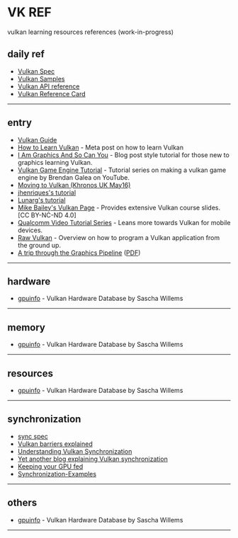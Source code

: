 # VK REF

vulkan learning resources references (work-in-progress)

## daily ref

* [Vulkan Spec](https://www.khronos.org/registry/vulkan/specs)
* [Vulkan Samples](https://github.com/KhronosGroup/Vulkan-Samples)
* [Vulkan API reference](https://vulkan.lunarg.com/doc/view/latest/windows/apispec.html)
* [Vulkan Reference Card](https://www.khronos.org/files/vulkan11-reference-guide.pdf)

---

## entry

* [Vulkan Guide](https://vkguide.dev/)
*  [How to Learn Vulkan](https://www.jeremyong.com/c++/vulkan/graphics/rendering/2018/03/26/how-to-learn-vulkan.html) - Meta post on how to learn Vulkan
*  [I Am Graphics And So Can You](https://www.fasterthan.life/blog/2017/7/11/i-am-graphics-and-so-can-you-part-1) - Blog post style tutorial for those new to graphics learning Vulkan.
*  [Vulkan Game Engine Tutorial](https://www.youtube.com/watch?v=Y9U9IE0gVHA) - Tutorial series on making a vulkan game engine by Brendan Galea on YouTube.
*  [Moving to Vulkan (Khronos UK May16)](https://www.khronos.org/assets/uploads/developers/library/2016-uk-chapter-moving-to-vulkan/Moving-to-Vulkan_Khronos-UK_May16.pdf)
*  [jhenriques's tutorial](http://jhenriques.net/development.html)
*  [Lunarg's tutorial](https://vulkan.lunarg.com/doc/sdk/1.0.26.0/windows/tutorial.html)
*  [Mike Bailey's Vulkan Page](http://web.engr.oregonstate.edu/~mjb/vulkan/) - Provides extensive Vulkan course slides. [CC BY-NC-ND 4.0]
*  [Qualcomm Video Tutorial Series](https://developer.qualcomm.com/software/adreno-gpu-sdk/tutorial-videos) - Leans more towards Vulkan for mobile devices.
*  [Raw Vulkan](https://alain.xyz/blog/raw-vulkan) - Overview on how to program a Vulkan application from the ground up.
* [A trip through the Graphics Pipeline](https://fgiesen.wordpress.com/2011/07/09/a-trip-through-the-graphics-pipeline-2011-index/)  ([PDF]())

---

## hardware

*  [gpuinfo](http://vulkan.gpuinfo.org/) - Vulkan Hardware Database by Sascha Willems

---

## memory

*  [gpuinfo](http://vulkan.gpuinfo.org/) - Vulkan Hardware Database by Sascha Willems

---

## resources

*  [gpuinfo](http://vulkan.gpuinfo.org/) - Vulkan Hardware Database by Sascha Willems

---

## synchronization

* [sync spec](https://www.khronos.org/registry/vulkan/specs/1.2-extensions/html/chap7.html)
*  [Vulkan barriers explained](http://gpuopen.com/vulkan-barriers-explained/)
* [Understanding Vulkan Synchronization](https://www.khronos.org/blog/understanding-vulkan-synchronization)
* [Yet another blog explaining Vulkan synchronization](http://themaister.net/blog/2019/08/14/yet-another-blog-explaining-vulkan-synchronization/)
* [Keeping your GPU fed](https://www.youtube.com/watch?v=iZ3J25qsacA)
* [Synchronization-Examples](https://github.com/KhronosGroup/Vulkan-Docs/wiki/Synchronization-Examples)

---

## others

*  [gpuinfo](http://vulkan.gpuinfo.org/) - Vulkan Hardware Database by Sascha Willems

---
